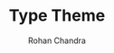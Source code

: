 ---
title: "Type Theme"
github: https://github.com/rohanchandra/type-theme
demo: https://rohanchandra.github.io/type-theme/
author: Rohan Chandra
draft: true
ssg:
  - Jekyll
cms:
  - No Cms
---